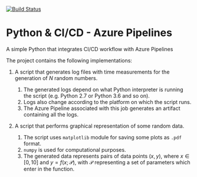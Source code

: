 [![Build Status](https://robertpoenaru.visualstudio.com/test-pipelines/_apis/build/status/basavyr.python-azure-pipelines?branchName=master)](https://robertpoenaru.visualstudio.com/test-pipelines/_build/latest?definitionId=1&branchName=master)

# Python & CI/CD - Azure Pipelines
A simple Python that integrates CI/CD workflow with Azure Pipelines

The project contains the following implementations:

1. A script that generates log files with time measurements for the generation of $N$ random numbers.
   1. The generated logs depend on what Python interpreter is running the script (e.g. Python 2.7 or Python 3.6 and so on).
   2. Logs also change according to the platform on which the script runs.
   3. The Azure Pipeline associated with this job generates an artifact containing all the logs.

2. A script that performs graphical representation of some random data.
   1. The script uses `matplotlib` module for saving some plots as `.pdf` format.
   2. `numpy` is used for computational purposes.
   3. The generated data represents pairs of data points $(x,y)$, where $x\in[0,10]$ and $y=f(x;\mathcal{P})$, with $\mathcal{P}$ representing a set of parameters which enter in the function.
